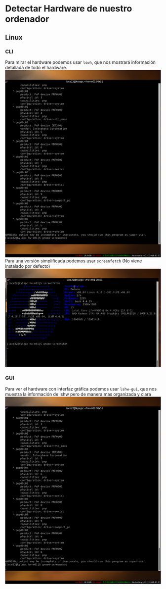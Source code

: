 # Detectar Hardware de nuestro ordenador
## Linux
### CLI
Para mirar el hardware podemos usar `lswh`, que nos mostrará información detallada de todo el hardware.
![alt text](hw/2.png "2")
Para una versión simplificada podemos usar `screenfetch` (No viene instalado por defecto)
![alt text](hw/1.png "2")
### GUI
Para ver el hardware con interfaz gráfica podemos usar `lshw-gui`, que nos muestra la información de lshw pero de manera mas organizada y clara
![alt text](hw/2.png "3")